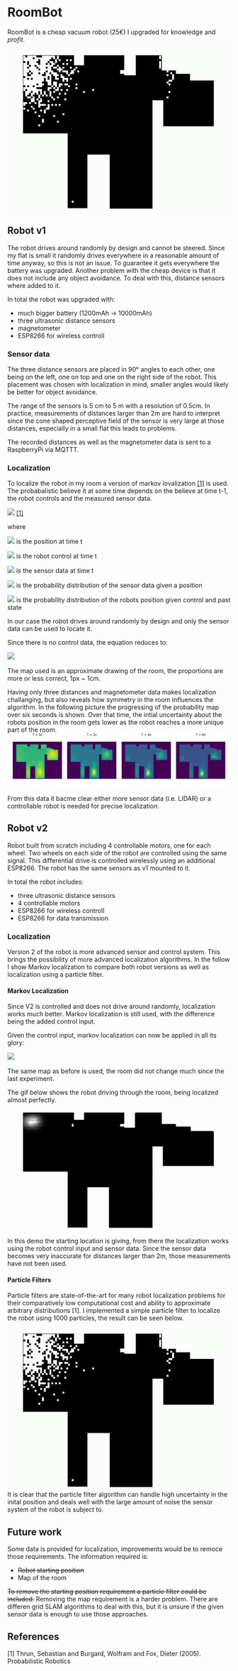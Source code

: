 # RoomBot

RoomBot is a cheap vacuum robot (25€) I upgraded for knowledge and _profit_.
![probability gid](media/rb_loc_demo_pf.gif)

## Robot v1
The robot drives around randomly by design and cannot be steered. Since my flat is small it randomly drives everywhere in a reasonable amount of time anyway, so this is not an issue. To guarantee it gets everywhere the battery was upgraded. Another problem with the cheap device is that it does not include any object avoidance. To deal with this, distance sensors where added to it.

In total the robot was upgraded with:
- much bigger battery (1200mAh -> 10000mAh)
- three ultrasonic distance sensors
- magnetometer
- ESP8266 for wireless controll

### Sensor data

The three distance sensors are placed in 90° angles to each other, one being on the left, one on top and one on the right side of the robot. This placement was chosen with localization in mind, smaller angles would likely be better for object avoidance.

The range of the sensors is 5 cm to 5 m with a resolution of 0.5cm. In practice, measurements of distances larger than 2m are hard to interpret since the cone shaped perceptive field of the sensor is very large at those distances, especially in a small flat this leads to problems. 

The recorded distances as well as the magnetometer data is sent to a RaspberryPi via MQTTT.

### Localization

To localize the robot in my room a version of markov lovalization [[1]](#1) is used. The probabalistic believe it at some time depends on the believe at time t-1, the robot controls and the measured sensor data.

<img src="https://latex.codecogs.com/gif.latex?Bel(x_t)=p(s_t|x_t)\int%20p(x_t|u_t,x_{t-1})bel(x_{t-1})dx" /> [[1]](#1)

where

<img src="https://latex.codecogs.com/gif.latex?x_t" /> is the position at time t

<img src="https://latex.codecogs.com/gif.latex?u_t" /> is the robot control at time t

<img src="https://latex.codecogs.com/gif.latex?s_t" /> is the sensor data at time t

<img src="https://latex.codecogs.com/gif.latex?p(s_t|x_t)" /> is the probability distribution of the sensor data given a position

<img src="https://latex.codecogs.com/gif.latex?p(x_t|u_t,x_{t-1})" /> is the probability distribution of the robots position given control and past state


In our case the robot drives around randomly by design and only the sensor data can be used to locate it. 

Since there is no control data, the equation reduces to:

<img src="https://latex.codecogs.com/gif.latex?Bel(x_t)=p(s_t|x_t)\int%20bel(x_{t-1})dx" /> 
 
The map used is an approximate drawing of the room, the proportions are more or less correct, 1px ~ 1cm.

Having only three distances and magnetometer data makes localization challanging, but also reveals how symmetry in the room influences the algorithm.
In the following picture the progressing of the probability map over six seconds is shown. Over that time, the intial uncertainty about the robots position in the room gets lower as the robot reaches a more unique part of the room.
![probability timeline](media/prob_timeline.png)

From this data it bacme clear either more sensor data (i.e. LIDAR) or a controllable robot is needed for precise localization.

## Robot v2

Robot built from scratch including 4 controllable motors, one for each wheel. Two wheels on each side of the robot are controlled using the same signal. This differential drive is controlled wirelessly using an additional ESP8266. The robot has the same sensors as v1 mounted to it.

In total the robot includes:
- three ultrasonic distance sensors
- 4 controllable motors
- ESP8266 for wireless controll
- ESP8266 for data transmission

### Localization
Version 2 of the robot is more advanced sensor and control system. This brings the possibility of more advanced localization algorithms.
In the follow I show Markov localization to compare both robot versions as well as localization using a particle filter.

#### Markov Localization 

Since V2 is controlled and does not drive around randomly, localization works much better. Markov localization is still used, with the difference being the added control input.

Given the control input, markov localization can now be applied in all its glory:

<img src="https://latex.codecogs.com/gif.latex?Bel(x_t)=p(s_t|x_t)\int%20p(x_t|u_t,x_{t-1})bel(x_{t-1})dx" /> 

The same map as before is used, the room did not change much since the last experiment.

The gif below shows the robot driving through the room, being localized almost perfectly.
![probability gid](media/rb_loc_demo.gif)

In this demo the starting location is giving, from there the localization works using the robot control input and sensor data. Since the sensor data becomes very inaccurate for distances larger than 2m, those measurements have not been used.

#### Particle Filters

Particle filters are state-of-the-art for many robot localization problems for their comparatively low computational cost and ability to approximate arbitrary distributions [1].
I implemented a simple particle filter to localize the robot using 1000 particles, the result can be seen below.
![probability gid](media/rb_loc_demo_pf.gif)
It is clear that the particle filter algorithm can handle high uncertainty in the inital position and deals well with the large amount of noise the sensor system of the robot is subject to.


## Future work

Some data is provided for localization, improvements would be to remoce those requirements.
The information required is:
- <s>Robot starting position</s>
- Map of the room

<s>To remove the starting position requirement a particle filter could be included.</s>
Removing the map requirement is a harder problem. There are differen grid SLAM algorithms to deal with this, but it is unsure if the given sensor data is enough to use those approaches.

## References
<a id="1">[1]</a> 
Thrun, Sebastian and Burgard, Wolfram and Fox, Dieter (2005). 
Probabilistic Robotics
